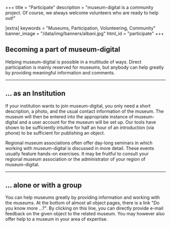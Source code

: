 +++
title = "Participate"
description = "museum-digital is a community project. Of course, we always welcome volunteers who are ready to help out!"

[extra]
keywords = "Museums, Participation, Volunteering, Community"
banner_image = "/data/img/banners/albani.jpg"
html_id = "participate"
+++

## Becoming a part of museum-digital

Helping museum-digital is possible in a multitude of ways. Direct participation is mainly reserved for museums, but anybody can help greatly by providing meaningful information and comments.

----

## ... as an Institution

If your institution wants to join museum-digital, you only need a short description, a photo, and the usual contact information of the museum. The museum will then be entered into the appropriate instance of museum-digital and a user account for the museum will be set up. Our tools have shown to be sufficiently intuitive for half an hour of an introduction (via phone) to be sufficient for publishing an object.

Regional museum associations often offer day-long seminars in which working with museum-digital is discussed in more detail. These events usually feature hands-on exercises. It may be fruitful to consult your regional museum association or the administrator of your region of museum-digital.

----

## ... alone or with a group

You can help museums greatly by providing information and working with the museums. At the bottom of almost all object pages, there is a link "Do you know more ...?". By clicking on this line, you can directly provide e-mail feedback on the given object to the related museum. You may however also offer help to a museum in your area of expertise.

